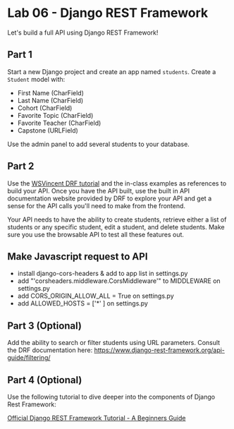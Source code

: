 # Lab 06 - Django REST Framework

Let's build a full API using Django REST Framework!

## Part 1

Start a new Django project and create an app named `students`. Create a `Student` model with:

- First Name (CharField)
- Last Name (CharField)
- Cohort (CharField)
- Favorite Topic (CharField)
- Favorite Teacher (CharField)
- Capstone (URLField)

Use the admin panel to add several students to your database.

## Part 2

Use the [WSVincent DRF tutorial](https://learndjango.com/tutorials/django-rest-framework-tutorial-todo-api) and the in-class examples as references to build your API. Once you have the API built, use the built in API documentation website provided by DRF to explore your API and get a sense for the API calls you'll need to make from the frontend.

Your API needs to have the ability to create students, retrieve either a list of students or any specific student, edit a student, and delete students. Make sure you use the browsable API to test all these features out.

## Make Javascript request to API
- install django-cors-headers & add to app list in settings.py
- add "'corsheaders.middleware.CorsMiddleware'" to MIDDLEWARE on settings.py
- add CORS_ORIGIN_ALLOW_ALL = True on settings.py
- add ALLOWED_HOSTS = ['*' ] on settings.py





## Part 3 (Optional)

Add the ability to search or filter students using URL parameters. Consult the DRF documentation here: https://www.django-rest-framework.org/api-guide/filtering/

## Part 4 (Optional)

Use the following tutorial to dive deeper into the components of Django Rest Framework:

[Official Django REST Framework Tutorial - A Beginners Guide](https://learndjango.com/tutorials/official-django-rest-framework-tutorial-beginners)
